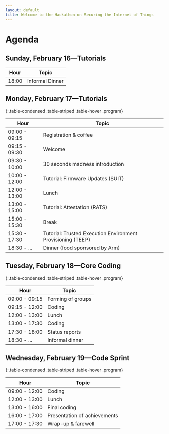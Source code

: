 ```yaml
---
layout: default
title: Welcome to the Hackathon on Securing the Internet of Things
---
```


# Agenda

## Sunday, February 16&mdash;Tutorials
| Hour | Topic |
|---|---|
18:00 | Informal Dinner

## Monday, February 17&mdash;Tutorials

{:.table-condensed .table-striped .table-hover .program}

| Hour | Topic |
|---|---|
09:00 - 09:15 | Registration & coffee
09:15 - 09:30 | Welcome
09:30 - 10:00 | 30 seconds madness introduction
10:00 - 12:00 | Tutorial: Firmware Updates (SUIT)
12:00 - 13:00 | Lunch
13:00 - 15:00 | Tutorial: Attestation (RATS)
15:00 - 15:30 | Break
15:30 - 17:30 | Tutorial: Trusted Execution Environment Provisioning (TEEP)
18:30 - ...   | Dinner (food sponsored by Arm)

## Tuesday, February 18&mdash;Core Coding

{:.table-condensed .table-striped .table-hover .program}

| Hour | Topic |
|---|---|
09:00 - 09:15 | Forming of groups
09:15 - 12:00 | Coding
12:00 - 13:00 | Lunch
13:00 - 17:30 | Coding
17:30 - 18:00 | Status reports
18:30 - ...   | Informal dinner

## Wednesday, February 19&mdash;Code Sprint

{:.table-condensed .table-striped .table-hover .program}

| Hour | Topic |
|---|---|
09:00 - 12:00 | Coding
12:00 - 13:00 | Lunch
13:00 - 16:00 | Final coding
16:00 - 17:00 | Presentation of achievements
17:00 - 17:30 | Wrap-up & farewell



